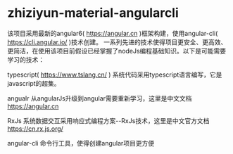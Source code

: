 # zhiziyun-material-angularcli

该项目采用最新的angular6( https://angular.cn )框架构建，使用angular-cli( https://cli.angular.io/ )技术创建。
一系列先进的技术使得项目更安全、更高效、更简洁，在使用该项目前假设已经掌握了nodeJs编程基础知识。以下是可能需要学习的技术：

typescript( https://www.tslang.cn/ )
系统代码采用typescript语言编写，它是javascript的超集。

angualr
从angularJs升级到angular需要重新学习，这里是中文文档 https://angular.cn

RxJs
系统数据交互采用响应式编程方案--RxJs技术，这里是中文官方文档 https://cn.rx.js.org/

angular-cli
命令行工具，使得创建angular项目更方便
